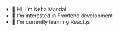 - 👋 Hi, I’m Neha Mandal
- 👀 I’m interested in Frontend development
- 🌱 I’m currently learning React.js
